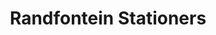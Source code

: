 ---
title: "Randfontein Stationers"
url: /greenhills-randfontein/randfontein-stationers/
shop: Schreibwaren
---